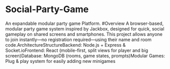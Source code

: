 # Social-Party-Game
An expandable modular party game Platform. 
#Overview
A browser-based, modular party game system inspired by Jackbox, designed for quick, social gameplay on shared screens and smartphones.
This project allows anyone to join instantly—no registration required—using their name and room code.ArchitectureStructureBackend: Node.js + Express & Socket.ioFrontend: React (mobile-first, split views for player and big screen)Database: MongoDB (rooms, game states, prompts)Modular Games: Plug & play system for easily adding new minigames
